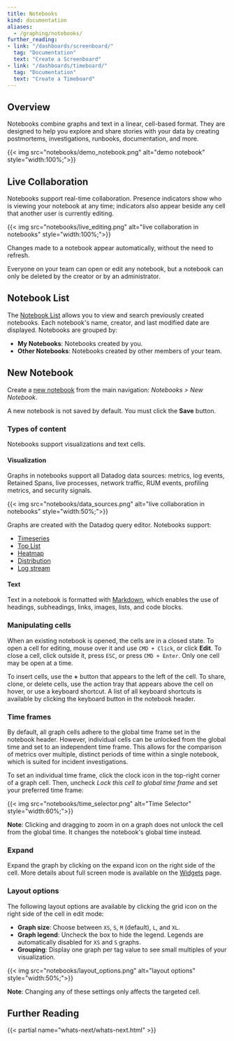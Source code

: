 ```yaml
---
title: Notebooks
kind: documentation
aliases:
  - /graphing/notebooks/
further_reading:
- link: "/dashboards/screenboard/"
  tag: "Documentation"
  text: "Create a Screenboard"
- link: "/dashboards/timeboard/"
  tag: "Documentation"
  text: "Create a Timeboard"
---
```


## Overview

Notebooks combine graphs and text in a linear, cell-based format. They are designed to help you explore and share stories with your data by creating postmortems, investigations, runbooks, documentation, and more.

{{< img src="notebooks/demo_notebook.png" alt="demo notebook"  style="width:100%;">}}

## Live Collaboration

Notebooks support real-time collaboration. Presence indicators show who is viewing your notebook at any time; indicators also appear beside any cell that another user is currently editing.

{{< img src="notebooks/live_editing.png" alt="live collaboration in notebooks"  style="width:100%;">}}

Changes made to a notebook appear automatically, without the need to refresh.

Everyone on your team can open or edit any notebook, but a notebook can only be deleted by the creator or by an administrator.

## Notebook List

The [Notebook List][1] allows you to view and search previously created notebooks. Each notebook's name, creator, and last modified date are displayed. Notebooks are grouped by:

* **My Notebooks**: Notebooks created by you.
* **Other Notebooks**: Notebooks created by other members of your team.

## New Notebook

Create a [new notebook][2] from the main navigation: *Notebooks > New Notebook*.

A new notebook is not saved by default. You must click the **Save** button.

### Types of content

Notebooks support visualizations and text cells.

#### Visualization

Graphs in notebooks support all Datadog data sources: metrics, log events, Retained Spans, live processes, network traffic, RUM events, profiling metrics, and security signals.

{{< img src="notebooks/data_sources.png" alt="live collaboration in notebooks"  style="width:50%;">}}

Graphs are created with the Datadog query editor. Notebooks support:

* [Timeseries][3]
* [Top List][4]
* [Heatmap][5]
* [Distribution][6]
* [Log stream][7]

#### Text

Text in a notebook is formatted with [Markdown][8], which enables the use of headings, subheadings, links, images, lists, and code blocks.

### Manipulating cells

When an existing notebook is opened, the cells are in a closed state. To open a cell for editing, mouse over it and use `CMD + Click`, or click **Edit**. To close a cell, click outside it, press `ESC`, or press `CMD + Enter`. Only one cell may be open at a time.

To insert cells, use the **+** button that appears to the left of the cell. To share, clone, or delete cells, use the action tray that appears above the cell on hover, or use a keyboard shortcut. A list of all keyboard shortcuts is available by clicking the keyboard button in the notebook header.

### Time frames

By default, all graph cells adhere to the global time frame set in the notebook header. However, individual cells can be unlocked from the global time and set to an independent time frame. This allows for the comparison of metrics over multiple, distinct periods of time within a single notebook, which is suited for incident investigations.

To set an individual time frame, click the clock icon in the top-right corner of a graph cell. Then, uncheck *Lock this cell to global time frame* and set your preferred time frame:

{{< img src="notebooks/time_selector.png" alt="Time Selector"  style="width:60%;">}}

**Note**: Clicking and dragging to zoom in on a graph does not unlock the cell from the global time. It changes the notebook's global time instead.

### Expand

Expand the graph by clicking on the expand icon on the right side of the cell. More details about full screen mode is available on the [Widgets][9] page.

### Layout options

The following layout options are available by clicking the grid icon on the right side of the cell in edit mode:

* **Graph size**: Choose between `XS`, `S`, `M` (default), `L`, and `XL`.
* **Graph legend**: Uncheck the box to hide the legend. Legends are automatically disabled for `XS` and `S` graphs.
* **Grouping**: Display one graph per tag value to see small multiples of your visualization.

{{< img src="notebooks/layout_options.png" alt="layout options"  style="width:50%;">}}

**Note**: Changing any of these settings only affects the targeted cell.

<!--- KEEP- WILL RE-IMPLEMENT
### Link to individual cells

Copy the URL for a specific cell by clicking the chain-link icon on the right side of the cell. Direct linking is available for both visualization and Markdown cells.

When a user visits the URL for a specific cell, the notebook is opened to show the cell at the top of the viewport. Links are absolute: a cell's URL remains the same even if it is moved to a new position within the notebook.--->

## Further Reading

{{< partial name="whats-next/whats-next.html" >}}

[1]: https://app.datadoghq.com/notebook/list
[2]: https://app.datadoghq.com/notebook
[3]: /dashboards/widgets/timeseries/
[4]: /dashboards/widgets/top_list/
[5]: /dashboards/widgets/heat_map/
[6]: /dashboards/widgets/distribution/
[7]: /dashboards/widgets/log_stream/
[8]: https://daringfireball.net/projects/markdown/
[9]: /dashboards/widgets/#full-screen

